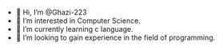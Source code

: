 - 👋 Hi, I’m @Ghazi-223
- 👀 I’m interested in Computer Science.
- 🌱 I’m currently learning c language.
- 💞️ I’m looking to gain experience in the field of programming.

<!---
Ghazi-223/Ghazi-223 is a ✨ special ✨ repository because its `README.md` (this file) appears on your GitHub profile.
You can click the Preview link to take a look at your changes.
--->
